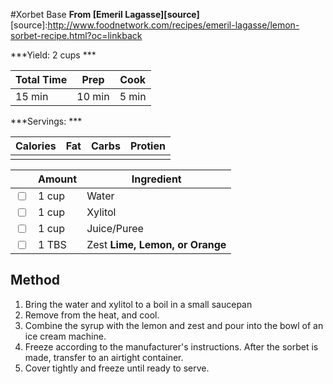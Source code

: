 #Xorbet Base
**From [Emeril Lagasse][source]**
[source]:http://www.foodnetwork.com/recipes/emeril-lagasse/lemon-sorbet-recipe.html?oc=linkback       



***Yield: 2 cups ***

| Total Time | Prep   | Cook  |
|------------|--------|-------|
| 15 min     | 10 min | 5 min |

***Servings: ***

| Calories | Fat | Carbs | Protien |
|----------|-----|-------|---------|
|          |     |       |         |

|                         | Amount | Ingredient                      |
|-------------------------|--------|---------------------------------|
| <input type="checkbox"> | 1 cup  | Water                           |
| <input type="checkbox"> | 1 cup  | Xylitol                         |
| <input type="checkbox"> | 1 cup  | Juice/Puree                     |
| <input type="checkbox"> | 1 TBS  | Zest **Lime, Lemon, or Orange** |

## Method
1. Bring the water and xylitol to a boil in a small saucepan
2. Remove from the heat, and cool. 
3. Combine the syrup with the lemon and zest and pour into the bowl of an ice cream machine. 
4. Freeze according to the manufacturer's instructions. After the sorbet is made, transfer to an airtight container. 
5. Cover tightly and freeze until ready to serve.

